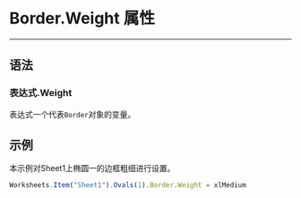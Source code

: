# Border.Weight 属性
            
---

## 语法

### 表达式.Weight

表达式一个代表`Border`对象的变量。

## 示例

本示例对Sheet1上椭圆一的边框粗细进行设置。

```javascript
Worksheets.Item("Sheet1").Ovals(1).Border.Weight = xlMedium
```
